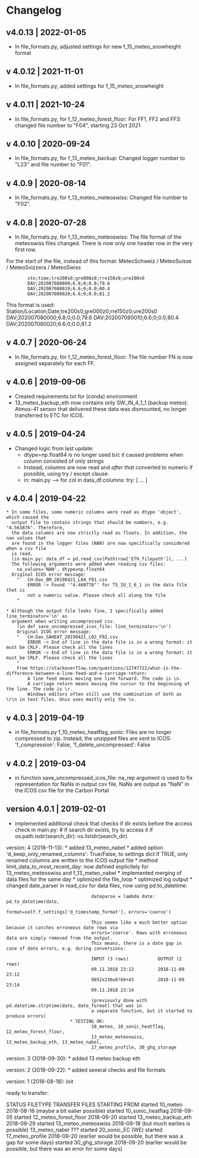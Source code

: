 # Changelog


## v4.0.13 | 2022-01-05
- In file_formats.py, adjusted settings for new f_15_meteo_snowheight format


## v 4.0.12 | 2021-11-01
- In file_formats.py, added settings for f_15_meteo_snowheight


## v 4.0.11 | 2021-10-24
- In file_formats.py, for f_12_meteo_forest_floor: For FF1, FF2 and FF3: changed file number to "F04", starting 23 Oct 2021


## v 4.0.10 | 2020-09-24
- In file_formats.py, for f_13_meteo_backup: Changed logger number to "L23" and file number to "F01".


## v 4.0.9 | 2020-08-14
- In file_formats.py, for f_13_meteo_meteoswiss: Changed file number to "F02".


## v 4.0.8 | 2020-07-28
- In file_formats.py, for f_13_meteo_meteoswiss:
The file format of the meteoswiss files changed. There is now only one header row in the very first row.

For the start of the file, instead of this format:
            MeteoSchweiz / MeteoSuisse / MeteoSvizzera / MeteoSwiss

            stn;time;tre200s0;gre000z0;rre150z0;ure200s0
            DAV;202007080000;6.8;0;0.0;79.6
            DAV;202007080010;6.6;0;0.0;80.4
            DAV;202007080020;6.6;0;0.0;81.2

This format is used:
            Station/Location;Date;tre200s0;gre000z0;rre150z0;ure200s0
            DAV;202007080000;6.8;0;0.0;79.6
            DAV;202007080010;6.6;0;0.0;80.4
            DAV;202007080020;6.6;0;0.0;81.2


## v 4.0.7 | 2020-06-24
- In file_formats.py, for f_12_meteo_forest_floor: The file number FN is now assigned separately for each FF.


## v 4.0.6 | 2019-09-06
- Created requirements.txt for (conda) environment
- 13_meteo_backup_eth now contains only SW_IN_4_1_1 (backup meteo): Atmos-41 sensor that
delivered these data was dismounted, no longer transferred to ETC for ICOS.


## v 4.0.5 | 2019-04-24
- Changed logic from last update:
  - dtype=np.float64 is no longer used b/c it caused problems when column consisted of only strings
  - Instead, columns are now read and *after that* converted to numeric if possible, using try / except clause.
  - in: main.py -->         for col in data_df.columns: try: [ ... ]


## v 4.0.4 | 2019-04-22
    * In some files, some numeric columns were read as dtype 'object', which caused the
      output file to contain strings that should be numbers, e.g. "4.563876". Therefore,
      the data columns are now strictly read as floats. In addition, the nan values that
      are found in the logger files (NAN) are now specifically considered when a csv file
      is read.
      (in main.py: data_df = pd.read_csv(Path(row['ETH_filepath']), ...)
      The following arguments were added when reading csv files:
        na_values='NAN', dtype=np.float64
      Original ICOS error message:
        "   CH-Dav_BM_20190421_L04_F01.csv
            ERROR -> Found '"4.460778"' for TS_IU_1_6_1 in the data file that is
            not a numeric value. Please check all along the file
        "

    * Although the output file looks fine, I specifically added line_terminator='\n' as
      argument when writing uncompressed csv.
        (in def save_uncompressed_icos_file: line_terminator='\n')
        Original ICOS error message:
        "   CH-Dav_SAHEAT_20190421_L02_F02.csv
            ERROR -> End of line in the data file is in a wrong format: it must be CRLF. Please check all the lines
            ERROR -> End of line in the data file is in a wrong format: it must be CRLF. Please check all the lines
        "
        From https://stackoverflow.com/questions/12747722/what-is-the-difference-between-a-line-feed-and-a-carriage-return:
            A line feed means moving one line forward. The code is \n.
            A carriage return means moving the cursor to the beginning of the line. The code is \r.
            Windows editors often still use the combination of both as \r\n in text files. Unix uses mostly only the \n.


## v 4.0.3 | 2019-04-19
* in file_formats.py f_10_meteo_heatflag_sonic:
    Files are no longer compressed to zip. Instead, the unzipped files are sent
    to ICOS:
        'f_compression': False,
        'f_delete_uncompressed': False

## v 4.0.2 | 2019-03-04
* in function save_uncompressed_icos_file:
    na_rep argument is used to fix representation for NaNs in output csv file,
    NaNs are output as "NaN" in the ICOS csv file for the Carbon Portal

## version 4.0.1 | 2019-02-01
* implemented additional check that checks if dir exists before the access check
    in main.py: # if search dir exists, try to access it
                if os.path.isdir(search_dir):
                    os.listdir(search_dir)


version: 4 (2018-11-13):    * added 13_meteo_nabel
                            * added option 'd_keep_only_renamed_columns': True/False, to settings dict
                              if TRUE, only renamed columns are written to the ICOS output file
                            * method limit_data_to_most_recent_day: now defined explicitely for
                                13_meteo_meteoswiss and f_13_meteo_nabel
                            * implemented merging of data files for the same day
                            * optimized the file_loop
                            * optimized log output
                            * changed date_parser in read_csv for data files, now using pd.to_datetime:

                                    dateparse = lambda date: pd.to_datetime(date,
                                    format=self.f_settings['d_timestamp_format'], errors='coerce')

                                    This seems like a much better option because it catches erroneous date rows via
                                    errors='coerce'. Rows with erroneous data are simply removed from the output.
                                    This means, there is a date gap in case of date errors, e.g. during conversions:

                                    INPUT (3 rows)           OUTPUT (2 rows)
                                    09.11.2018 23:12         2018-11-09 23:12
                                    9652x236u8!66+43         2018-11-09 23:14
                                    09.11.2018 23:14

                                    (previously done with pd.datetime.strptime(date, date_format) that was in
                                    a separate function, but it started to produce errors)
                            * TESTING OK:
                                    10_meteo, 10_sonic_heatflag, 12_meteo_forest_floor,
                                    13_meteo_meteoswiss, 13_meteo_backup_eth, 13_meteo_nabel,
                                    17_meteo_profile, 30_ghg_storage



version: 3 (2018-09-30):	* added 13 meteo backup eth

version: 2 (2018-09-22):	* added several checks and file formats

version: 1 (2018-08-18):	init


ready to transfer:

STATUS      FILETYPE                TRANSFER FILES STARTING FROM
started     10_meteo                2018-08-16 (maybe a bit ealier possible)
started     10_sonic_heatflag       2018-09-05
started     12_meteo_forest_floor   2018-09-20
started     13_meteo_backup_eth     2018-09-29
started     13_meteo_meteoswiss     2018-09-18 (but much earlies is possible)
            13_meteo_nabel          ???
started     20_sonic_EC (WE)
started     17_meteo_profile        2018-09-20 (earlier would be possible, but there was a gap for some days)
started     30_ghg_storage          2018-09-20 (earlier would be possible, but there was an error for some days)
